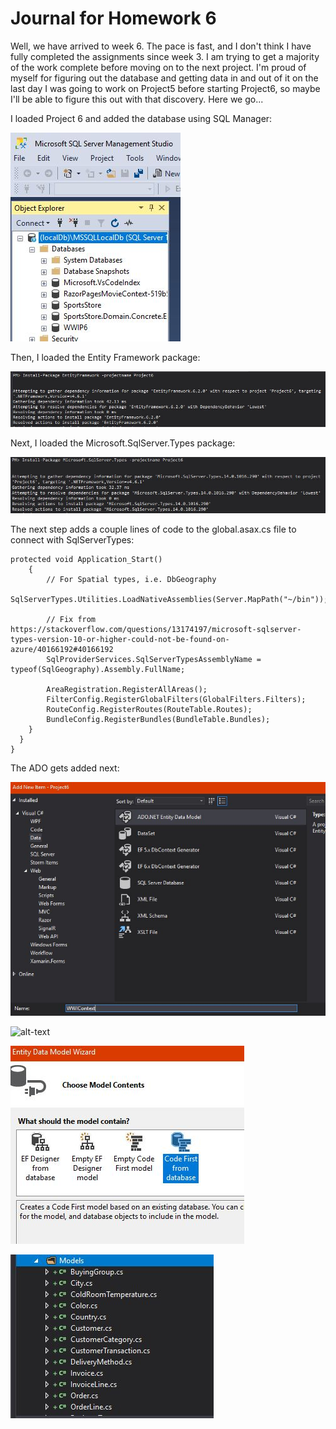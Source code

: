# Journal for Homework 6

Well, we have arrived to week 6. The pace is fast, and I don't think I have fully completed the assignments since week 3. I am trying to get a majority of the work complete before moving on to the next project. I'm proud of myself for figuring out the database and getting data in and out of it on the last day I was going to work on Project5 before starting Project6, so maybe I'll be able to figure this out with that discovery. Here we go...

I loaded Project 6 and added the database using SQL Manager:

![alt-text](img/sqlManager.JPG)

Then, I loaded the Entity Framework package:

![alt-text](img/AddingEntityFramework.JPG)

Next, I loaded the Microsoft.SqlServer.Types package:

![alt-text](img/installSqlServerTypes.JPG)

The next step adds a couple lines of code to the global.asax.cs file to connect with SqlServerTypes:

    protected void Application_Start()
        {
            // For Spatial types, i.e. DbGeography
            SqlServerTypes.Utilities.LoadNativeAssemblies(Server.MapPath("~/bin"));

            // Fix from https://stackoverflow.com/questions/13174197/microsoft-sqlserver-types-version-10-or-higher-could-not-be-found-on-azure/40166192#40166192
            SqlProviderServices.SqlServerTypesAssemblyName = typeof(SqlGeography).Assembly.FullName;

            AreaRegistration.RegisterAllAreas();
            FilterConfig.RegisterGlobalFilters(GlobalFilters.Filters);
            RouteConfig.RegisterRoutes(RouteTable.Routes);
            BundleConfig.RegisterBundles(BundleTable.Bundles);
        }
      }
    }
    
The ADO gets added next:

![alt-text](img/addADO.JPG)

![alt-text](img/ADOonnection.JPG)

![alt-text](img/codeFirst.JPG)

![alt-text](img/postModelADO.JPG)